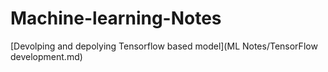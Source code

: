 # Machine-learning-Notes

[Devolping and depolying Tensorflow based model](ML Notes/TensorFlow development.md)
